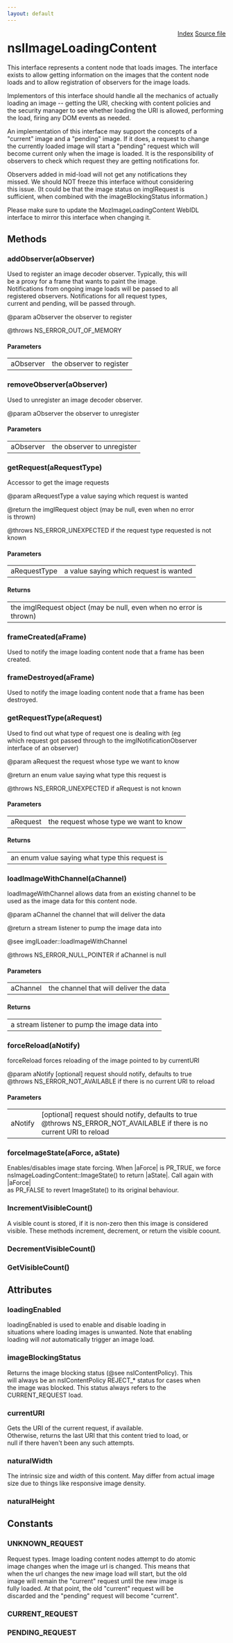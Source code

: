 ```yaml
---
layout: default
---
```

<div class='links' style='float:right'><a href="../index.html">Index</a>
<a href="http://dxr.mozilla.org/mozilla-central/source/dom/base/nsIImageLoadingContent.idl">Source file</a>
</div>

# nsIImageLoadingContent #
  
This interface represents a content node that loads images.  The interface  
exists to allow getting information on the images that the content node  
loads and to allow registration of observers for the image loads.  
  
Implementors of this interface should handle all the mechanics of actually  
loading an image -- getting the URI, checking with content policies and  
the security manager to see whether loading the URI is allowed, performing  
the load, firing any DOM events as needed.  
  
An implementation of this interface may support the concepts of a  
"current" image and a "pending" image.  If it does, a request to change  
the currently loaded image will start a "pending" request which will  
become current only when the image is loaded.  It is the responsibility of  
observers to check which request they are getting notifications for.  
  
Observers added in mid-load will not get any notifications they  
missed.  We should NOT freeze this interface without considering  
this issue.  (It could be that the image status on imgIRequest is  
sufficient, when combined with the imageBlockingStatus information.)  
  
Please make sure to update the MozImageLoadingContent WebIDL  
interface to mirror this interface when changing it.  
  

## Methods ##

### addObserver(aObserver) ###
  
Used to register an image decoder observer.  Typically, this will  
be a proxy for a frame that wants to paint the image.  
Notifications from ongoing image loads will be passed to all  
registered observers.  Notifications for all request types,  
current and pending, will be passed through.  
  
@param aObserver the observer to register  
  
@throws NS_ERROR_OUT_OF_MEMORY  
  

#### Parameters ####

<table>

<tr>
<td>aObserver</td>
<td>the observer to register  
</td>
</tr>

</table>

### removeObserver(aObserver) ###
  
Used to unregister an image decoder observer.  
  
@param aObserver the observer to unregister  
  

#### Parameters ####

<table>

<tr>
<td>aObserver</td>
<td>the observer to unregister  
</td>
</tr>

</table>

### getRequest(aRequestType) ###
  
Accessor to get the image requests  
  
@param aRequestType a value saying which request is wanted  
  
@return the imgIRequest object (may be null, even when no error  
is thrown)  
  
@throws NS_ERROR_UNEXPECTED if the request type requested is not  
known  
  

#### Parameters ####

<table>

<tr>
<td>aRequestType</td>
<td>a value saying which request is wanted  
</td>
</tr>

</table>

#### Returns ####

<table>

<tr>
<td>the imgIRequest object (may be null, even when no error  
is thrown)  
</td>
</tr>

</table>

### frameCreated(aFrame) ###
  
Used to notify the image loading content node that a frame has been  
created.  
  

### frameDestroyed(aFrame) ###
  
Used to notify the image loading content node that a frame has been  
destroyed.  
  

### getRequestType(aRequest) ###
  
Used to find out what type of request one is dealing with (eg  
which request got passed through to the imgINotificationObserver  
interface of an observer)  
  
@param aRequest the request whose type we want to know  
  
@return an enum value saying what type this request is  
  
@throws NS_ERROR_UNEXPECTED if aRequest is not known  
  

#### Parameters ####

<table>

<tr>
<td>aRequest</td>
<td>the request whose type we want to know  
</td>
</tr>

</table>

#### Returns ####

<table>

<tr>
<td>an enum value saying what type this request is  
</td>
</tr>

</table>

### loadImageWithChannel(aChannel) ###
  
loadImageWithChannel allows data from an existing channel to be  
used as the image data for this content node.  
  
@param aChannel the channel that will deliver the data  
  
@return a stream listener to pump the image data into  
  
@see imgILoader::loadImageWithChannel  
  
@throws NS_ERROR_NULL_POINTER if aChannel is null  
  

#### Parameters ####

<table>

<tr>
<td>aChannel</td>
<td>the channel that will deliver the data  
</td>
</tr>

</table>

#### Returns ####

<table>

<tr>
<td>a stream listener to pump the image data into  
</td>
</tr>

</table>

### forceReload(aNotify) ###
  
forceReload forces reloading of the image pointed to by currentURI  
  
@param aNotify [optional] request should notify, defaults to true  
@throws NS_ERROR_NOT_AVAILABLE if there is no current URI to reload  
  

#### Parameters ####

<table>

<tr>
<td>aNotify</td>
<td>[optional] request should notify, defaults to true  
@throws NS_ERROR_NOT_AVAILABLE if there is no current URI to reload  
</td>
</tr>

</table>

### forceImageState(aForce, aState) ###
  
Enables/disables image state forcing. When |aForce| is PR_TRUE, we force  
nsImageLoadingContent::ImageState() to return |aState|. Call again with |aForce|  
as PR_FALSE to revert ImageState() to its original behaviour.  
  

### IncrementVisibleCount() ###
  
A visible count is stored, if it is non-zero then this image is considered  
visible. These methods increment, decrement, or return the visible coount.  
  

### DecrementVisibleCount() ###

### GetVisibleCount() ###

## Attributes ##

### loadingEnabled ###
  
loadingEnabled is used to enable and disable loading in  
situations where loading images is unwanted.  Note that enabling  
loading will *not* automatically trigger an image load.  
  

### imageBlockingStatus ###
  
Returns the image blocking status (@see nsIContentPolicy).  This  
will always be an nsIContentPolicy REJECT_* status for cases when  
the image was blocked.  This status always refers to the  
CURRENT_REQUEST load.  
  

### currentURI ###
  
Gets the URI of the current request, if available.  
Otherwise, returns the last URI that this content tried to load, or  
null if there haven't been any such attempts.  
  

### naturalWidth ###
  
The intrinsic size and width of this content. May differ from actual image  
size due to things like responsive image density.  
  

### naturalHeight ###

## Constants ##

### UNKNOWN_REQUEST ###
  
Request types.  Image loading content nodes attempt to do atomic  
image changes when the image url is changed.  This means that  
when the url changes the new image load will start, but the old  
image will remain the "current" request until the new image is  
fully loaded.  At that point, the old "current" request will be  
discarded and the "pending" request will become "current".  
  

### CURRENT_REQUEST ###

### PENDING_REQUEST ###

